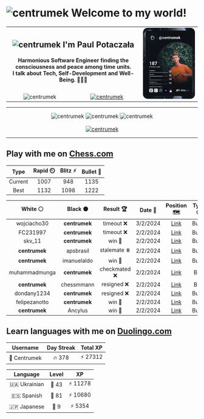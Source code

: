 <h1>
  <img
    src="https://emojis.slackmojis.com/emojis/images/1531849430/4246/blob-sunglasses.gif"
    width="30"
    alt="centrumek"
  />
  Welcome to my world!
</h1>

<table>
  <tbody>
    <tr>
      <td align="center" width="70%" colspan="2">
        <h2>
          <img
            src="https://raw.githubusercontent.com/MartinHeinz/MartinHeinz/master/wave.gif"
            width="30px"
            alt="centrumek"
          />
          I'm Paul Potaczała
        </h2>
        <h4>
          Harmonious Software Engineer finding the consciousness and peace among time units.
          <br/>
          I talk about Tech, Self-Development and Well-Being. 🌿🧘🚀
        </h4>
      </td>
      <td width="30%" rowspan="2">
        <a href="https://app.daily.dev/centrumek">
          <img
            src="./devcard.svg"
            alt="centrumek"
          />
        </a>
      </td>
    </tr>
    <tr align="center">
      <td>
        <img
          src="https://komarev.com/ghpvc/?username=centrumek&label=visitors&color=0e75b6&style=flat"
          alt="centrumek"
        >
      </td>
      <td>
        <a href="https://stackoverflow.com/users/14496012/centrumek">
          <img
            src="https://stackoverflow.com/users/flair/14496012.png?theme=dark"
            alt="centrumek"
          >
        </a>
      </td>
    </tr>
  </tbody>
</table>

---
<div align="center">
  <img 
    src="https://github-readme-stats.vercel.app/api?username=centrumek&show_icons=true&count_private=true&theme=dark&hide_border=true&hide=issues,contribs&bg_color=00000000"
    alt="centrumek"
  />
  <img
    src="https://github-readme-stats.vercel.app/api/top-langs/?username=centrumek&layout=compact&hide_border=true&theme=dark&bg_color=00000000&langs_count=6&exclude_repo=air-statistic-app"
    alt="centrumek"
  />
  <img 
    src="https://github-readme-streak-stats.herokuapp.com?user=centrumek&theme=dark&hide_border=true&background=FFFFFF00"
    alt="centrumek"
  />
  <br/>
  <br/>
  <a href="https://www.buymeacoffee.com/centrumek">
    <img
      src="https://cdn.buymeacoffee.com/buttons/v2/default-orange.png"
      height="50"
      width="210"
      alt="centrumek"
    />
  </a>
</div>

---

## Play with me on [Chess.com](https://www.chess.com/member/centrumek)

<div align="center">
<!--START_SECTION:chessStats-->
<!-- Automatically generated with https://github.com/Balastrong/chess-stats-action -->

| Type | Rapid ⏲️ | Blitz ⚡ | Bullet 🔫 |
|:---:|:---:|:---:|:---:|
| Current | 1007 | 948 | 1135 |
| Best | 1132 | 1098 | 1222 |

| White ⚪ | Black ⚫ | Result 🏆 | Date 📅 | Position 🗺️ | Type 🕕 |
|:---:|:---:|:---:|:---:|:---:|:---:|
| wojciacho30 | **centrumek** | timeout ❌ | 3/2/2024 | <a href="http://www.ee.unb.ca/cgi-bin/tervo/fen.pl?select=5r2/pp6/1kp5/8/3P4/6q1/PPPR2P1/2K1R3 b - -">Link</a> | Bullet |
| FC231997 | **centrumek** | timeout ❌ | 2/2/2024 | <a href="http://www.ee.unb.ca/cgi-bin/tervo/fen.pl?select=r6N/pR6/2k4p/6p1/4Q3/8/P4PPP/5RK1 b - -">Link</a> | Bullet |
| skv_11 | **centrumek** | win 🥇 | 2/2/2024 | <a href="http://www.ee.unb.ca/cgi-bin/tervo/fen.pl?select=8/1p6/2kp4/p7/2K1N1p1/2P2r2/8/8 w - -">Link</a> | Bullet |
| **centrumek** | apsbrasil | stalemate ⏸️ | 2/2/2024 | <a href="http://www.ee.unb.ca/cgi-bin/tervo/fen.pl?select=8/2Q4R/6k1/6P1/4P2P/6KP/5P2/8 b - -">Link</a> | Bullet |
| **centrumek** | imanuelaldo | win 🥇 | 2/2/2024 | <a href="http://www.ee.unb.ca/cgi-bin/tervo/fen.pl?select=1k1r3r/pp5p/2b1B2Q/4P3/3p1P2/4q1P1/5N1P/2R2RK1 b - -">Link</a> | Bullet |
| muhammadmunga | **centrumek** | checkmated ❌ | 2/2/2024 | <a href="http://www.ee.unb.ca/cgi-bin/tervo/fen.pl?select=1R6/2r2rbk/5p1p/p3pQp1/4P3/4B3/q4PPP/5NK1 b - -">Link</a> | Blitz |
| **centrumek** | chessmmann | resigned ❌ | 2/2/2024 | <a href="http://www.ee.unb.ca/cgi-bin/tervo/fen.pl?select=4K1k1/5p2/r7/2q4p/8/8/8/8 w - h6">Link</a> | Blitz |
| dondany1234 | **centrumek** | resigned ❌ | 2/2/2024 | <a href="http://www.ee.unb.ca/cgi-bin/tervo/fen.pl?select=8/8/7k/1R6/8/6PP/8/6K1 b - -">Link</a> | Bullet |
| felipezanotto | **centrumek** | win 🥇 | 2/2/2024 | <a href="http://www.ee.unb.ca/cgi-bin/tervo/fen.pl?select=8/pk4q1/2pr4/8/2B5/1P1P4/P1P2PPP/R4RK1 w - -">Link</a> | Bullet |
| **centrumek** | Ancylus | win 🥇 | 2/2/2024 | <a href="http://www.ee.unb.ca/cgi-bin/tervo/fen.pl?select=r5k1/5ppp/pQ2p3/1b2P3/1P3P2/4P1K1/1P4PP/8 b - -">Link</a> | Bullet |

<!--END_SECTION:chessStats-->
</div>

## Learn languages with me on [Duolingo.com](https://www.duolingo.com/profile/Centrumek)

<div align="center">
<!--START_SECTION:duolingoStats-->
<!-- Automatically generated with https://github.com/centrumek/duolingo-readme-stats-->

| Username | Day Streak | Total XP |
|:---:|:---:|:---:|
| 👤 Centrumek | 🔥 378 | ⚡ 27312 |

| Language | Level | XP |
|:---:|:---:|:---:|
| 🇺🇦 Ukrainian | 👑 43 | ⚡ 11278 |
| 🇪🇸 Spanish | 👑 81 | ⚡ 10680 |
| 🇯🇵 Japanese | 👑 9 | ⚡ 5354 |

<!--END_SECTION:duolingoStats-->
</div>
<!--
**centrumek/centrumek** is a ✨ _special_ ✨ repository because its `README.md` (this file) appears on your GitHub profile.

Here are some ideas to get you started:

- 🔭 I’m currently working on ...
- 🌱 I’m currently learning ...
- 👯 I’m looking to collaborate on ...
- 🤔 I’m looking for help with ...
- 💬 Ask me about ...
- 📫 How to reach me: ...
- 😄 Pronouns: ...
- ⚡ Fun fact: ...
-->
